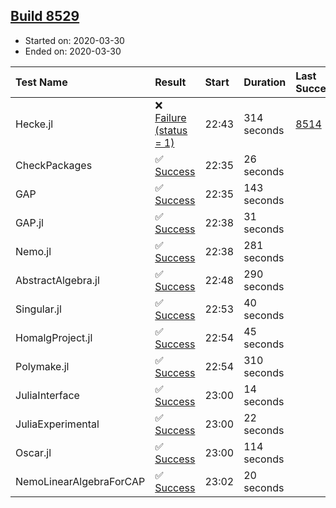 ## [Build 8529](https://oscarci.mathematik.uni-kl.de/job/oscar/8529/)

* Started on: 2020-03-30
* Ended on: 2020-03-30

| Test Name    | Result | Start | Duration | Last Success | First Failure |
|:-------------|:-------|:------|:---------|:-------------|:--------------|
| Hecke.jl | ❌ [Failure (status = 1)](https://oscarci.mathematik.uni-kl.de/job/oscar/8529/artifact/logs/build-8529/Hecke.jl.log) | 22:43 | 314 seconds | [8514](https://oscarci.mathematik.uni-kl.de/job/oscar/8514/) | [8515](https://oscarci.mathematik.uni-kl.de/job/oscar/8515/) |
| CheckPackages | ✅ [Success](https://oscarci.mathematik.uni-kl.de/job/oscar/8529/artifact/logs/build-8529/CheckPackages.log) | 22:35 | 26 seconds |  |  |
| GAP | ✅ [Success](https://oscarci.mathematik.uni-kl.de/job/oscar/8529/artifact/logs/build-8529/GAP.log) | 22:35 | 143 seconds |  |  |
| GAP.jl | ✅ [Success](https://oscarci.mathematik.uni-kl.de/job/oscar/8529/artifact/logs/build-8529/GAP.jl.log) | 22:38 | 31 seconds |  |  |
| Nemo.jl | ✅ [Success](https://oscarci.mathematik.uni-kl.de/job/oscar/8529/artifact/logs/build-8529/Nemo.jl.log) | 22:38 | 281 seconds |  |  |
| AbstractAlgebra.jl | ✅ [Success](https://oscarci.mathematik.uni-kl.de/job/oscar/8529/artifact/logs/build-8529/AbstractAlgebra.jl.log) | 22:48 | 290 seconds |  |  |
| Singular.jl | ✅ [Success](https://oscarci.mathematik.uni-kl.de/job/oscar/8529/artifact/logs/build-8529/Singular.jl.log) | 22:53 | 40 seconds |  |  |
| HomalgProject.jl | ✅ [Success](https://oscarci.mathematik.uni-kl.de/job/oscar/8529/artifact/logs/build-8529/HomalgProject.jl.log) | 22:54 | 45 seconds |  |  |
| Polymake.jl | ✅ [Success](https://oscarci.mathematik.uni-kl.de/job/oscar/8529/artifact/logs/build-8529/Polymake.jl.log) | 22:54 | 310 seconds |  |  |
| JuliaInterface | ✅ [Success](https://oscarci.mathematik.uni-kl.de/job/oscar/8529/artifact/logs/build-8529/JuliaInterface.log) | 23:00 | 14 seconds |  |  |
| JuliaExperimental | ✅ [Success](https://oscarci.mathematik.uni-kl.de/job/oscar/8529/artifact/logs/build-8529/JuliaExperimental.log) | 23:00 | 22 seconds |  |  |
| Oscar.jl | ✅ [Success](https://oscarci.mathematik.uni-kl.de/job/oscar/8529/artifact/logs/build-8529/Oscar.jl.log) | 23:00 | 114 seconds |  |  |
| NemoLinearAlgebraForCAP | ✅ [Success](https://oscarci.mathematik.uni-kl.de/job/oscar/8529/artifact/logs/build-8529/NemoLinearAlgebraForCAP.log) | 23:02 | 20 seconds |  |  |
